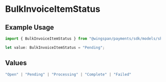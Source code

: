 # BulkInvoiceItemStatus

## Example Usage

```typescript
import { BulkInvoiceItemStatus } from "@wingspan/payments/sdk/models/shared";

let value: BulkInvoiceItemStatus = "Pending";
```

## Values

```typescript
"Open" | "Pending" | "Processing" | "Complete" | "Failed"
```